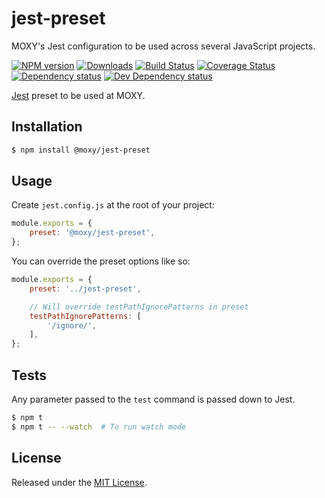 # jest-preset
MOXY's Jest configuration to be used across several JavaScript projects.


[![NPM version][npm-image]][npm-url] [![Downloads][downloads-image]][npm-url] [![Build Status][travis-image]][travis-url] [![Coverage Status][codecov-image]][codecov-url] [![Dependency status][david-dm-image]][david-dm-url] [![Dev Dependency status][david-dm-dev-image]][david-dm-dev-url]

[npm-url]:https://npmjs.org/package/@moxy/jest-preset
[downloads-image]:https://img.shields.io/npm/dm/@moxy/jest-preset.svg
[npm-image]:https://img.shields.io/npm/v/@moxy/jest-preset.svg
[travis-url]:https://travis-ci.org/moxystudio/jest-preset
[travis-image]:http://img.shields.io/travis/moxystudio/jest-preset/master.svg
[codecov-url]:https://codecov.io/gh/moxystudio/jest-preset
[codecov-image]:https://img.shields.io/codecov/c/github/moxystudio/jest-preset/master.svg
[david-dm-url]:https://david-dm.org/moxystudio/jest-preset
[david-dm-image]:https://img.shields.io/david/moxystudio/jest-preset.svg
[david-dm-dev-url]:https://david-dm.org/moxystudio/jest-preset?type=dev
[david-dm-dev-image]:https://img.shields.io/david/dev/moxystudio/jest-preset.svg

[Jest](https://jestjs.io/) preset to be used at MOXY.


## Installation

```sh
$ npm install @moxy/jest-preset
```


## Usage

Create `jest.config.js` at the root of your project:

```js
module.exports = {
    preset: '@moxy/jest-preset',
};
```

You can override the preset options like so:

```js
module.exports = {
    preset: '../jest-preset',

    // Will override testPathIgnorePatterns in preset
    testPathIgnorePatterns: [
        '/ignore/',
    ],
};

```


## Tests

Any parameter passed to the `test` command is passed down to Jest.

```sh
$ npm t
$ npm t -- --watch  # To run watch mode
```


## License

Released under the [MIT License](https://opensource.org/licenses/mit-license.php).

